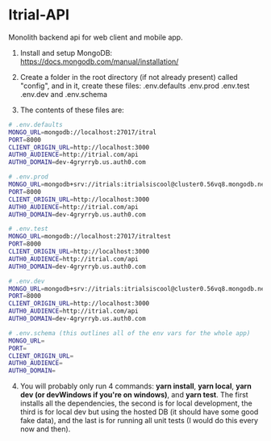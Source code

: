 # Itrial-API
Monolith backend api for web client and mobile app.


1. Install and setup MongoDB: https://docs.mongodb.com/manual/installation/
2. Create a folder in the root directory (if not already present) called "config", and in it, create these files: .env.defaults .env.prod .env.test .env.dev and .env.schema

3. The contents of these files are: 

```bash
# .env.defaults
MONGO_URL=mongodb://localhost:27017/itral
PORT=8000
CLIENT_ORIGIN_URL=http://localhost:3000
AUTH0_AUDIENCE=http://itrial.com/api
AUTH0_DOMAIN=dev-4gryrryb.us.auth0.com
```

```bash
# .env.prod
MONGO_URL=mongodb+srv://itrials:itrialsiscool@cluster0.56vq8.mongodb.net/myFirstDatabase?retryWrites=true&w=majority
PORT=8000
CLIENT_ORIGIN_URL=http://localhost:3000
AUTH0_AUDIENCE=http://itrial.com/api
AUTH0_DOMAIN=dev-4gryrryb.us.auth0.com
```

```bash
# .env.test
MONGO_URL=mongodb://localhost:27017/itraltest
PORT=8000
CLIENT_ORIGIN_URL=http://localhost:3000
AUTH0_AUDIENCE=http://itrial.com/api
AUTH0_DOMAIN=dev-4gryrryb.us.auth0.com
```

```bash
# .env.dev
MONGO_URL=mongodb+srv://itrials:itrialsiscool@cluster0.56vq8.mongodb.net/myFirstDatabase?retryWrites=true&w=majority
PORT=8000
CLIENT_ORIGIN_URL=http://localhost:3000
AUTH0_AUDIENCE=http://itrial.com/api
AUTH0_DOMAIN=dev-4gryrryb.us.auth0.com
```

```bash
# .env.schema (this outlines all of the env vars for the whole app)
MONGO_URL=
PORT=
CLIENT_ORIGIN_URL=
AUTH0_AUDIENCE=
AUTH0_DOMAIN=
```

4. You will probably only run 4 commands: **yarn install**, **yarn local**, **yarn dev (or devWindows if you're on windows)**, and **yarn test**. The first installs all the dependencies, the second is for local development, the third is for local dev but using the hosted DB (it should have some good fake data), and the last is for running all unit tests (I would do this every now and then).
